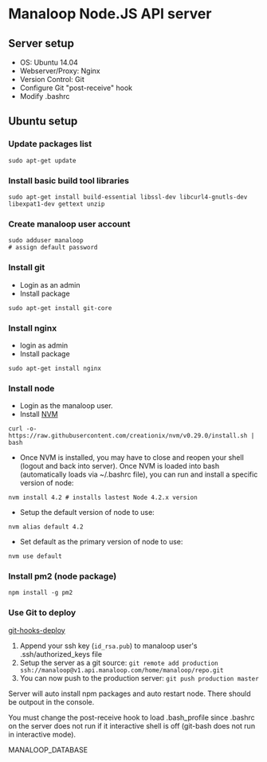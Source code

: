 # Manaloop Node.JS API server

## Server setup

- OS: Ubuntu 14.04
- Webserver/Proxy: Nginx
- Version Control: Git
- Configure Git "post-receive" hook
- Modify .bashrc

## Ubuntu setup

### Update packages list
````:bash
sudo apt-get update
````

### Install basic build tool libraries
````:bash
sudo apt-get install build-essential libssl-dev libcurl4-gnutls-dev libexpat1-dev gettext unzip
````

### Create manaloop user account
````:bash
sudo adduser manaloop
# assign default password
````

### Install git

- Login as an admin
- Install package
````:bash
sudo apt-get install git-core
````

### Install nginx

- login as admin
- Install package
````:bash
sudo apt-get install nginx
````

### Install node

- Login as the manaloop user.
- Install [NVM](https://github.com/creationix/nvm)
````:bash 
curl -o- https://raw.githubusercontent.com/creationix/nvm/v0.29.0/install.sh | bash
```` 
- Once NVM is installed, you may have to close and reopen your shell (logout and back into server).  Once NVM is loaded into bash (automatically loads via ~/.bashrc file), you can run and install a specific version of node:
````:bash
nvm install 4.2 # installs lastest Node 4.2.x version
````

- Setup the default version of node to use:
````:bash
nvm alias default 4.2
````

- Set default as the primary version of node to use:
````:bash
nvm use default
````

### Install pm2 (node package)
````:bash
npm install -g pm2
````

### Use Git to deploy

[git-hooks-deploy](https://www.digitalocean.com/community/tutorials/how-to-use-git-hooks-to-automate-development-and-deployment-tasks)

1. Append your ssh key (```id_rsa.pub```) to manaloop user's .ssh/authorized_keys file
2. Setup the server as a git source: ````git remote add production ssh://manaloop@v1.api.manaloop.com/home/manaloop/repo.git````
3. You can now push to the production server: ````git push production master````

Server will auto install npm packages and auto restart node.  There should be outpout in the console.

You must change the post-receive hook to load .bash_profile since .bashrc on the server does not run if it interactive shell is off (git-bash does not run in interactive mode).

MANALOOP_DATABASE